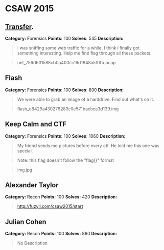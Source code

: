 CSAW 2015
=========================

[Transfer](Transfer).
---------

**Category:** Forensics **Points:** 100 **Solves:** 545 **Description:**

>I was sniffing some web traffic for a while, I think i finally got something interesting. 
>Help me find flag through all these packets.

>net_756d631588cb0a400cc16d1848a5f0fb.pcap


Flash
---------

**Category:** Forensics **Points:** 100 **Solves:** 800 **Description:**

>We were able to grab an image of a harddrive. Find out what's on it.

>flash_c8429a430278283c0e571baebca3d139.img


Keep Calm and CTF
---------

**Category:** Forensics **Points:** 100 **Solves:** 1060 **Description:**

>My friend sends me pictures before every ctf. He told me this one was special.

>Note: this flag doesn't follow the "flag{}" format

>img.jpg

Alexander Taylor
---------

**Category:** Recon **Points:** 100 **Solves:** 420 **Description:**

> http://fuzyll.com/csaw2015/start


Julian Cohen
---------

**Category:** Recon **Points:** 100 **Solves:** 880 **Description:**

> No Description

